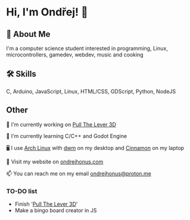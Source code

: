 # Hi, I'm Ondřej! 👋  
                
## 🚀 About Me  
I'm a computer science student interested in programming, Linux, microcontrollers, gamedev, webdev, music and cooking

## 🛠 Skills  
C, Arduino, JavaScript, Linux, HTML/CSS, GDScript, Python, NodeJS
    
## Other  
📖 I'm currently working on [Pull The Lever 3D](https://github.com/ondrejhonus/pull_the_lever_3d/)
    
🧠 I'm currently learning C/C++ and Godot Engine

🖥️ I use [Arch Linux](https://archlinux.org/) with [dwm](https://dwm.suckless.org/) on my desktop and [Cinnamon]([https://hyprland.org/](https://wiki.archlinux.org/title/Cinnamon)) on my laptop
    
🔗 Visit my website on <a href="https://ondrejhonus.com" target="_blank">ondrejhonus.com</a>

📫 You can reach me on my email <a href="mailto:ondrejhonus@proton.me" target="_blank">ondrejhonus@proton.me</a> 

### TO-DO list
- Finish '[Pull The Lever 3D](https://github.com/ondrejhonus/pull_the_lever_3d)' 
- Make a bingo board creator in JS
